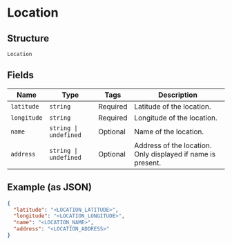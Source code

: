 
# Location

## Structure

`Location`

## Fields

| Name | Type | Tags | Description |
|  --- | --- | --- | --- |
| `latitude` | `string` | Required | Latitude of the location. |
| `longitude` | `string` | Required | Longitude of the location. |
| `name` | `string \| undefined` | Optional | Name of the location. |
| `address` | `string \| undefined` | Optional | Address of the location. Only displayed if name is present. |

## Example (as JSON)

```json
{
  "latitude": "<LOCATION_LATITUDE>",
  "longitude": "<LOCATION_LONGITUDE>",
  "name": "<LOCATION_NAME>",
  "address": "<LOCATION_ADDRESS>"
}
```

